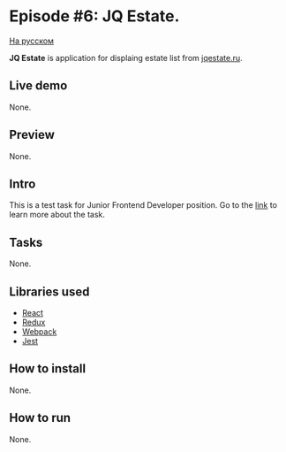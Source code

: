 # Episode #6: JQ Estate.

[На русском](README.ru.md)

**JQ Estate** is application for displaing estate list from [jqestate.ru](http://jqestate.ru/).

## Live demo
None.

## Preview
None.

## Intro
This is a test task for Junior Frontend Developer position. Go to the [link](https://gist.github.com/evgenyrodionov/bbe9b80bebd8e4b7eb868b21c354718e) to learn more about the task.

## Tasks
None.

## Libraries used
* [React](https://reactjs.org)
* [Redux](https://react-redux.js.org)
* [Webpack](https://webpack.js.org)
* [Jest](https://jestjs.io)

## How to install
None.

## How to run
None.
